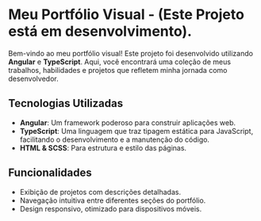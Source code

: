 # Meu Portfólio Visual - (Este Projeto está em desenvolvimento).

Bem-vindo ao meu portfólio visual! Este projeto foi desenvolvido utilizando **Angular** e **TypeScript**. Aqui, você encontrará uma coleção de meus trabalhos, habilidades e projetos que refletem minha jornada como desenvolvedor.

## Tecnologias Utilizadas

- **Angular**: Um framework poderoso para construir aplicações web.
- **TypeScript**: Uma linguagem que traz tipagem estática para JavaScript, facilitando o desenvolvimento e a manutenção do código.
- **HTML & SCSS**: Para estrutura e estilo das páginas.

## Funcionalidades

- Exibição de projetos com descrições detalhadas.
- Navegação intuitiva entre diferentes seções do portfólio.
- Design responsivo, otimizado para dispositivos móveis.


